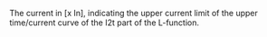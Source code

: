 The current in [x In], indicating the upper current limit of the upper time/current curve of the I2t part of the L-function.
